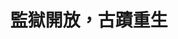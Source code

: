 ---
id: "102"
lang: zh-tw
description: 「國定古蹟-嘉義舊監獄園區未來營運方向」部會自提案
propose_date: 2021-08-02
meeting_date: 2022-02-19
publish: "TRUE"
selected: "FALSE"
blog_selected: "FALSE"
thumbnail: https://img.youtube.com/vi/dXpko-DEWlA/maxresdefault.jpg
cover: https://www.youtube.com/watch?v=dXpko-DEWlA
title: 監獄開放，古蹟重生
introduction:
  content: 日治時期成立的國定古蹟嘉義舊監獄，在褪去了關押犯人的實質功能後，仍是珍貴的世界級古蹟。這座全球唯二僅存的賓夕維尼亞式監獄，座落於嘉義，也在2021年台灣設計展中大放異彩。這次的協作會議，邀請長期關注嘉義舊監園區的文化界人士、在地團體、熱心市民、觀光行銷產業專家和建築景觀等學者，共同出席討論「嘉義舊監的生命力如何轉換與重現」？會議上，大家不約而同地表達「要讓嘉義舊監成為世界第一」文化資產的決心，線上網友也積極貢獻寶貴意見。交流活動從「我的嘉監願景創作」出發，討論出了揉合集體記憶與當代生活方式，從在地需求出發的具體內容，諸如沈浸式體驗住宿、市民農場、獄政教育、受刑人產品線上專區、避邪改運活動等，要翻轉監獄過去冰冷、封閉的形象，朝向開放、親民充分融入市民生活的方向發展。會議結尾，機關首長和立委皆出席聽取成果分享以表重視，參與者也透過這次充分的交流，寫下不分你我，攜手合作的新頁。
  image: https://cm.pdis.nat.gov.tw/images/post/1G04M_bmb2KC6Og8xU4WYKZa5Ks2xFDU4.jpg
color: yellow
join:
  type: 部
layout: post
departments:
  - 法務部
tags:
  - 公私協力
  - 文化
  - 教育
embed:
  mind_map:
    links:
      - https://miro.com/app/board/uXjVOVimnhk=/?invite_link_id=614185602243
  ministry_slide:
    links:
      - https://issuu.com/pdis.tw/docs/_2_
  host_slide:
    links:
      - https://issuu.com/pdis.tw/docs/_102_
  live:
    links:
      - https://youtu.be/tuM4WU8en4w
      - https://youtu.be/c3ySx7ebL0Y
pictures:
  - https://cm.pdis.nat.gov.tw/images/post/1dcFKU_wOPzBPo_tBw8P5IDwxOc1lyjlv.jpg
  - https://cm.pdis.nat.gov.tw/images/post/1NOFRBftIbnSZEwKuXVttd5B0DyGOj2yh.jpg
  - https://cm.pdis.nat.gov.tw/images/post/12b4Kw87umGcT6rKgTIGAZVzM78_Afoh2.jpg
  - https://cm.pdis.nat.gov.tw/images/post/1TBEnH-IXXUhoWiXM9Vx2G6w70tXVX7sg.jpg
  - https://cm.pdis.nat.gov.tw/images/post/1zQux1MR12jqjLCX_thvJKDmojwkmJ1NR.jpg
---